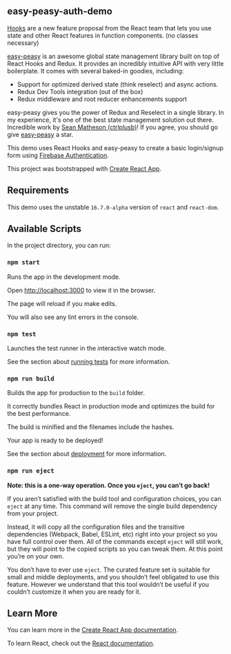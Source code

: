 ## easy-peasy-auth-demo

[Hooks](https://reactjs.org/docs/hooks-intro.html) are a new feature proposal from the React team that lets you use state and other React features in function components. (no classes necessary)

[easy-peasy](https://github.com/ctrlplusb/easy-peasy) is an awesome global state management library built on top of React Hooks and Redux. It provides an incredibly intuitive API with very little boilerplate. It comes with several baked-in goodies, including:

- Support for optimized derived state (think reselect) and async actions.
- Redux Dev Tools integration (out of the box)
- Redux middleware and root reducer enhancements support

easy-peasy gives you the power of Redux and Reselect in a single library. In my experience, it's one of the best state management solution out there. Incredible work by [Sean Matheson (ctrlplusb)](https://github.com/ctrlplusb)! If you agree, you should go give [easy-peasy](https://github.com/ctrlplusb/easy-peasy) a star.

This demo uses React Hooks and easy-peasy to create a basic login/signup form using [Firebase Authentication](https://firebase.google.com/docs/auth/web/start?authuser=0).

This project was bootstrapped with [Create React App](https://github.com/facebook/create-react-app).

## Requirements

This demo uses the unstable `16.7.0-alpha` version of `react` and `react-dom`.

## Available Scripts

In the project directory, you can run:

### `npm start`

Runs the app in the development mode.<br>

Open [http://localhost:3000](http://localhost:3000) to view it in the browser.

The page will reload if you make edits.<br>

You will also see any lint errors in the console.

### `npm test`

Launches the test runner in the interactive watch mode.<br>

See the section about [running tests](https://facebook.github.io/create-react-app/docs/running-tests) for more information.

### `npm run build`

Builds the app for production to the `build` folder.<br>

It correctly bundles React in production mode and optimizes the build for the best performance.

The build is minified and the filenames include the hashes.<br>

Your app is ready to be deployed!

See the section about [deployment](https://facebook.github.io/create-react-app/docs/deployment) for more information.

### `npm run eject`

**Note: this is a one-way operation. Once you `eject`, you can’t go back!**

If you aren’t satisfied with the build tool and configuration choices, you can `eject` at any time. This command will remove the single build dependency from your project.

Instead, it will copy all the configuration files and the transitive dependencies (Webpack, Babel, ESLint, etc) right into your project so you have full control over them. All of the commands except `eject` will still work, but they will point to the copied scripts so you can tweak them. At this point you’re on your own.

You don’t have to ever use `eject`. The curated feature set is suitable for small and middle deployments, and you shouldn’t feel obligated to use this feature. However we understand that this tool wouldn’t be useful if you couldn’t customize it when you are ready for it.

## Learn More

You can learn more in the [Create React App documentation](https://facebook.github.io/create-react-app/docs/getting-started).

To learn React, check out the [React documentation](https://reactjs.org/).
